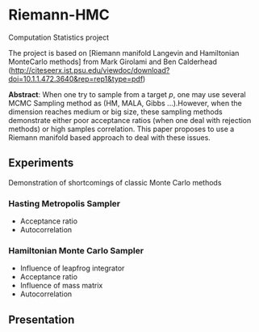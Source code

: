 # Riemann-HMC
Computation Statistics project

The project is based on [Riemann manifold Langevin and Hamiltonian MonteCarlo methods] from  Mark Girolami and Ben Calderhead (http://citeseerx.ist.psu.edu/viewdoc/download?doi=10.1.1.472.3640&rep=rep1&type=pdf)

**Abstract**: 
When one try to sample from a target *p*, one may use several MCMC Sampling method as (HM, MALA, Gibbs ...).However, when the dimension reaches medium or big size, these sampling methods demonstrate either poor acceptance ratios (when one deal with rejection methods) or high samples correlation. This paper proposes to use a Riemann manifold based approach to deal with these issues.

## Experiments
Demonstration of shortcomings of classic Monte Carlo methods

### Hasting Metropolis Sampler 
- Acceptance ratio
- Autocorrelation

### Hamiltonian Monte Carlo Sampler
- Influence of leapfrog integrator
- Acceptance ratio
- Influence of mass matrix
- Autocorrelation

## Presentation
